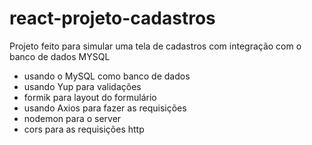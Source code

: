 # react-projeto-cadastros
Projeto feito para simular uma tela de cadastros com integração com o banco de dados MYSQL
- usando o MySQL como banco de dados
- usando Yup para validações
- formik para layout do formulário
- usando Axios para fazer as requisições
- nodemon para o server
- cors para as requisições http
